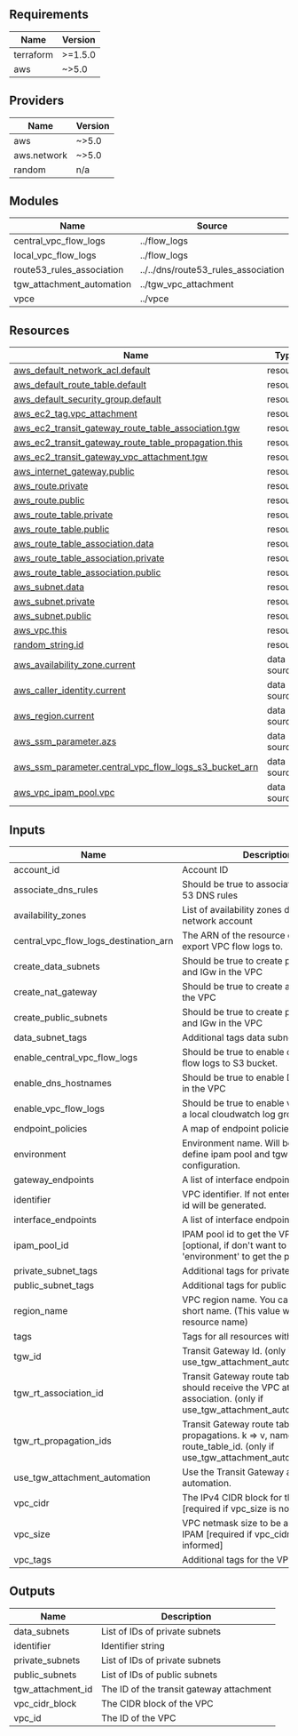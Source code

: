 <!-- BEGIN_TF_DOCS -->
## Requirements

| Name | Version |
|------|---------|
| terraform | >=1.5.0 |
| aws | ~>5.0 |

## Providers

| Name | Version |
|------|---------|
| aws | ~>5.0 |
| aws.network | ~>5.0 |
| random | n/a |

## Modules

| Name | Source | Version |
|------|--------|---------|
| central\_vpc\_flow\_logs | ../flow_logs | n/a |
| local\_vpc\_flow\_logs | ../flow_logs | n/a |
| route53\_rules\_association | ../../dns/route53_rules_association | n/a |
| tgw\_attachment\_automation | ../tgw_vpc_attachment | n/a |
| vpce | ../vpce | n/a |

## Resources

| Name | Type |
|------|------|
| [aws_default_network_acl.default](https://registry.terraform.io/providers/hashicorp/aws/latest/docs/resources/default_network_acl) | resource |
| [aws_default_route_table.default](https://registry.terraform.io/providers/hashicorp/aws/latest/docs/resources/default_route_table) | resource |
| [aws_default_security_group.default](https://registry.terraform.io/providers/hashicorp/aws/latest/docs/resources/default_security_group) | resource |
| [aws_ec2_tag.vpc_attachment](https://registry.terraform.io/providers/hashicorp/aws/latest/docs/resources/ec2_tag) | resource |
| [aws_ec2_transit_gateway_route_table_association.tgw](https://registry.terraform.io/providers/hashicorp/aws/latest/docs/resources/ec2_transit_gateway_route_table_association) | resource |
| [aws_ec2_transit_gateway_route_table_propagation.this](https://registry.terraform.io/providers/hashicorp/aws/latest/docs/resources/ec2_transit_gateway_route_table_propagation) | resource |
| [aws_ec2_transit_gateway_vpc_attachment.tgw](https://registry.terraform.io/providers/hashicorp/aws/latest/docs/resources/ec2_transit_gateway_vpc_attachment) | resource |
| [aws_internet_gateway.public](https://registry.terraform.io/providers/hashicorp/aws/latest/docs/resources/internet_gateway) | resource |
| [aws_route.private](https://registry.terraform.io/providers/hashicorp/aws/latest/docs/resources/route) | resource |
| [aws_route.public](https://registry.terraform.io/providers/hashicorp/aws/latest/docs/resources/route) | resource |
| [aws_route_table.private](https://registry.terraform.io/providers/hashicorp/aws/latest/docs/resources/route_table) | resource |
| [aws_route_table.public](https://registry.terraform.io/providers/hashicorp/aws/latest/docs/resources/route_table) | resource |
| [aws_route_table_association.data](https://registry.terraform.io/providers/hashicorp/aws/latest/docs/resources/route_table_association) | resource |
| [aws_route_table_association.private](https://registry.terraform.io/providers/hashicorp/aws/latest/docs/resources/route_table_association) | resource |
| [aws_route_table_association.public](https://registry.terraform.io/providers/hashicorp/aws/latest/docs/resources/route_table_association) | resource |
| [aws_subnet.data](https://registry.terraform.io/providers/hashicorp/aws/latest/docs/resources/subnet) | resource |
| [aws_subnet.private](https://registry.terraform.io/providers/hashicorp/aws/latest/docs/resources/subnet) | resource |
| [aws_subnet.public](https://registry.terraform.io/providers/hashicorp/aws/latest/docs/resources/subnet) | resource |
| [aws_vpc.this](https://registry.terraform.io/providers/hashicorp/aws/latest/docs/resources/vpc) | resource |
| [random_string.id](https://registry.terraform.io/providers/hashicorp/random/latest/docs/resources/string) | resource |
| [aws_availability_zone.current](https://registry.terraform.io/providers/hashicorp/aws/latest/docs/data-sources/availability_zone) | data source |
| [aws_caller_identity.current](https://registry.terraform.io/providers/hashicorp/aws/latest/docs/data-sources/caller_identity) | data source |
| [aws_region.current](https://registry.terraform.io/providers/hashicorp/aws/latest/docs/data-sources/region) | data source |
| [aws_ssm_parameter.azs](https://registry.terraform.io/providers/hashicorp/aws/latest/docs/data-sources/ssm_parameter) | data source |
| [aws_ssm_parameter.central_vpc_flow_logs_s3_bucket_arn](https://registry.terraform.io/providers/hashicorp/aws/latest/docs/data-sources/ssm_parameter) | data source |
| [aws_vpc_ipam_pool.vpc](https://registry.terraform.io/providers/hashicorp/aws/latest/docs/data-sources/vpc_ipam_pool) | data source |

## Inputs

| Name | Description | Type | Default | Required |
|------|-------------|------|---------|:--------:|
| account\_id | Account ID | `string` | `""` | no |
| associate\_dns\_rules | Should be true to associate shared Route 53 DNS rules | `bool` | `true` | no |
| availability\_zones | List of availability zones defined in the network account | `list(string)` | `[]` | no |
| central\_vpc\_flow\_logs\_destination\_arn | The ARN of the resource destination to export VPC flow logs to. | `string` | `null` | no |
| create\_data\_subnets | Should be true to create public subnets and IGw in the VPC | `bool` | `false` | no |
| create\_nat\_gateway | Should be true to create a NAT Gateway the VPC | `bool` | `false` | no |
| create\_public\_subnets | Should be true to create public subnets and IGw in the VPC | `bool` | `false` | no |
| data\_subnet\_tags | Additional tags data subnets | `map(string)` | `{}` | no |
| enable\_central\_vpc\_flow\_logs | Should be true to enable centralized vpc flow logs to S3 bucket. | `bool` | `false` | no |
| enable\_dns\_hostnames | Should be true to enable DNS hostnames in the VPC | `bool` | `true` | no |
| enable\_vpc\_flow\_logs | Should be true to enable vpc flow logs to a local cloudwatch log group. | `bool` | `true` | no |
| endpoint\_policies | A map of endpoint policies | `map(any)` | `{}` | no |
| environment | Environment name. Will be used to define ipam pool and tgw route tables configuration. | `string` | n/a | yes |
| gateway\_endpoints | A list of interface endpoints | `list(string)` | `[]` | no |
| identifier | VPC identifier. If not entered, a random id will be generated. | `string` | `""` | no |
| interface\_endpoints | A list of interface endpoints | `list(string)` | `[]` | no |
| ipam\_pool\_id | IPAM pool id to get the VPc CIDR [optional, if don't want to use 'environment' to get the pool] | `string` | `null` | no |
| private\_subnet\_tags | Additional tags for private subnets | `map(string)` | `{}` | no |
| public\_subnet\_tags | Additional tags for public subnets | `map(string)` | `{}` | no |
| region\_name | VPC region name. You can use a long or short name. (This value will form the resource name) | `string` | `""` | no |
| tags | Tags for all resources within the VPC | `map(string)` | `{}` | no |
| tgw\_id | Transit Gateway Id. (only if use\_tgw\_attachment\_automation==false) | `string` | `null` | no |
| tgw\_rt\_association\_id | Transit Gateway route table Id that should receive the VPC attachment association. (only if use\_tgw\_attachment\_automation==false) | `string` | `null` | no |
| tgw\_rt\_propagation\_ids | Transit Gateway route table to propagations. k => v, name => route\_table\_id. (only if use\_tgw\_attachment\_automation==false) | `map(string)` | `{}` | no |
| use\_tgw\_attachment\_automation | Use the Transit Gateway attachment automation. | `bool` | `true` | no |
| vpc\_cidr | The IPv4 CIDR block for the VPC. [required if vpc\_size is not informed] | `string` | `null` | no |
| vpc\_size | VPC netmask size to be allocated in IPAM [required if vpc\_cidr is not informed] | `string` | `"medium"` | no |
| vpc\_tags | Additional tags for the VPC | `map(string)` | `{}` | no |

## Outputs

| Name | Description |
|------|-------------|
| data\_subnets | List of IDs of private subnets |
| identifier | Identifier string |
| private\_subnets | List of IDs of private subnets |
| public\_subnets | List of IDs of public subnets |
| tgw\_attachment\_id | The ID of the transit gateway attachment |
| vpc\_cidr\_block | The CIDR block of the VPC |
| vpc\_id | The ID of the VPC |
<!-- END_TF_DOCS -->